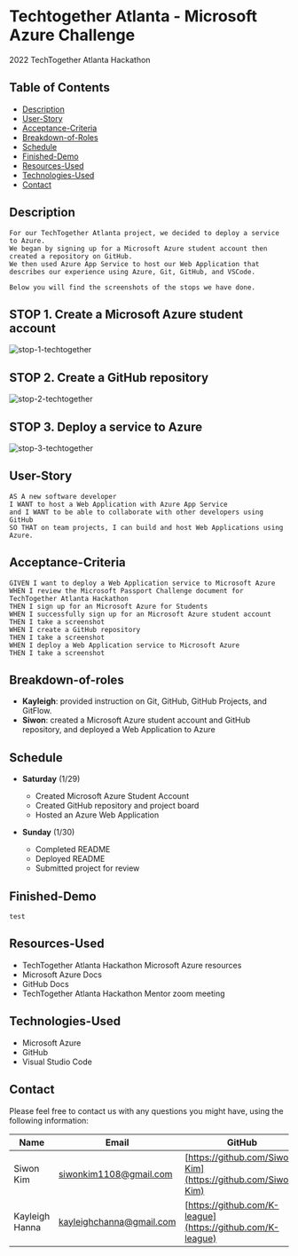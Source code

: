 # Techtogether Atlanta - Microsoft Azure Challenge

2022 TechTogether Atlanta Hackathon

## Table of Contents

- [Description](#Description)
- [User-Story](#User-Story)
- [Acceptance-Criteria](#Acceptance-Criteria)
- [Breakdown-of-Roles](#Breakdown-of-Roles)
- [Schedule](#Schedule)
- [Finished-Demo](#Finished-Demo)
- [Resources-Used](#Resources-Used)
- [Technologies-Used](#Technologies-Used)
- [Contact](#Contact)

## Description

```
For our TechTogether Atlanta project, we decided to deploy a service to Azure.
We began by signing up for a Microsoft Azure student account then created a repository on GitHub.
We then used Azure App Service to host our Web Application that describes our experience using Azure, Git, GitHub, and VSCode.

Below you will find the screenshots of the stops we have done.
```

## STOP 1. Create a Microsoft Azure student account

![stop-1-techtogether](https://user-images.githubusercontent.com/76824986/151708290-ec2c9edb-48ed-478f-bd0d-c75ca376c0cc.PNG)

## STOP 2. Create a GitHub repository

![stop-2-techtogether](https://user-images.githubusercontent.com/76824986/151708337-81234fcd-da65-4d91-ba03-4405713d5dcf.PNG)

## STOP 3. Deploy a service to Azure

![stop-3-techtogether](https://user-images.githubusercontent.com/76824986/151708347-6135a791-c1df-4273-a8f7-12c486a8d53a.PNG)

## User-Story

```
AS A new software developer
I WANT to host a Web Application with Azure App Service
and I WANT to be able to collaborate with other developers using GitHub
SO THAT on team projects, I can build and host Web Applications using Azure.
```

## Acceptance-Criteria

```
GIVEN I want to deploy a Web Application service to Microsoft Azure
WHEN I review the Microsoft Passport Challenge document for TechTogether Atlanta Hackathon
THEN I sign up for an Microsoft Azure for Students
WHEN I successfully sign up for an Microsoft Azure student account
THEN I take a screenshot
WHEN I create a GitHub repository
THEN I take a screenshot
WHEN I deploy a Web Application service to Microsoft Azure
THEN I take a screenshot
```

## Breakdown-of-roles

- **Kayleigh**: provided instruction on Git, GitHub, GitHub Projects, and GitFlow.
- **Siwon**: created a Microsoft Azure student account and GitHub repository, and deployed a Web Application to Azure

## Schedule

- **Saturday** (1/29)

  - Created Microsoft Azure Student Account
  - Created GitHub repository and project board
  - Hosted an Azure Web Application

- **Sunday** (1/30)
  - Completed README
  - Deployed README
  - Submitted project for review

## Finished-Demo

```
test

```

## Resources-Used

- TechTogether Atlanta Hackathon Microsoft Azure resources
- Microsoft Azure Docs
- GitHub Docs
- TechTogether Atlanta Hackathon Mentor zoom meeting


## Technologies-Used

- Microsoft Azure
- GitHub
- Visual Studio Code

## Contact

Please feel free to contact us with any questions you might have, using the following information:

| Name                | Email                                        | GitHub                                                               |
| ------------------- | -------------------------------------------- | -------------------------------------------------------------------- |
| Siwon Kim           |  [siwonkim1108@gmail.com](siwonkim1108@gmail.com) | [https://github.com/Siwon-Kim](https://github.com/Siwon-Kim)    |
| Kayleigh Hanna      | [kayleighchanna@gmail.com](mailto:kayleighchanna@gmail.com) | [https://github.com/K-league](https://github.com/K-league)           |

